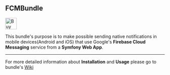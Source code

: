 ## FCMBundle

<a href='https://www.paypal.me/ymerajredjan' target='_blank'><img height='36' style='border:0px;height:36px;' src='https://az743702.vo.msecnd.net/cdn/kofi2.png?v=0' border='0' alt='Buy Me a Coffee at ko-fi.com' /></a>

This bundle's purpose is to make possible sending native notifications in mobile devices(Android and iOS) that use Google's **Firebase Cloud Messaging** service from a **Symfony Web App**.

----

For more detailed information about **Installation** and **Usage** please go to bundle's [Wiki](https://github.com/redjanym/FCMBundle/wiki)
